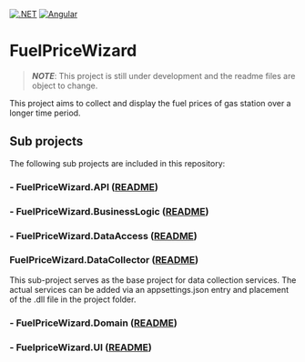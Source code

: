 [![.NET](https://github.com/RauschSchottManuel/FuelPriceWizzard/actions/workflows/dotnet.yml/badge.svg)](https://github.com/RauschSchottManuel/FuelPriceWizzard/actions/workflows/dotnet.yml) [![Angular](https://github.com/RauschSchottManuel/FuelPriceWizzard/actions/workflows/angular.yml/badge.svg)](https://github.com/RauschSchottManuel/FuelPriceWizzard/actions/workflows/angular.yml)

# FuelPriceWizard

> ***NOTE***: This project is still under development and the readme files are object to change.

This project aims to collect and display the fuel prices of gas station over a longer time period.

## Sub projects
The following sub projects are included in this repository:

### - FuelPriceWizard.API ([README](FuelPriceWizard.API/README.md))

### - FuelPriceWizard.BusinessLogic ([README](FuelPriceWizard.BusinessLogic/README.md))

### - FuelPriceWizard.DataAccess ([README](FuelPriceWizard.DataAccess/README.md))

### FuelPriceWizard.DataCollector ([README](FuelPriceWizard.DataCollector/README.md))
This sub-project serves as the base project for data collection services. The actual services can be added via an appsettings.json entry and placement of the .dll file in the project folder.

### - FuelPriceWizard.Domain ([README](FuelPriceWizard.Domain/README.md))

### - FuelpriceWizard.UI ([README](FuelPriceWizard.UI/README.md))

